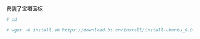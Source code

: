 安装了宝塔面板

```python
# cd 
```


```python
# wget -O install.sh https://download.bt.cn/install/install-ubuntu_6.0.sh && sudo bash install.sh ed8484bec
```

